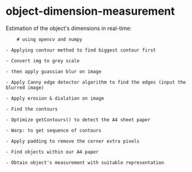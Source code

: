 # object-dimension-measurement

Estimation of the object's dimensions in real-time:

        # using opencv and numpy
	
	- Applying contour method to find biggest contour first
	
	- Convert img to grey scale 
	
	- then apply guassian blur on image 
	
	- Apply Canny edge detector algorithm to find the edges (input the blurred image)
	
	- Apply erosion & dialation on image
	
	- Find the contours
	
	- Optimize getContours() to detect the A4 sheet paper
	
	- Warp: to get sequence of contours
	
	- Apply padding to remove the corner extra pixels
	
	- Find objects within our A4 paper
	
	- Obtain object's measurement with suitable representation
